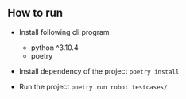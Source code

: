 ## How to run
- Install following cli program
  - python ^3.10.4
  - poetry

- Install dependency of the project `poetry install`
- Run the project `poetry run robot testcases/` 